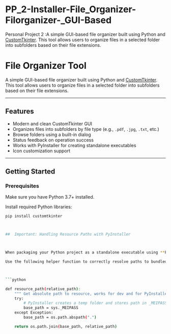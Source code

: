 # PP_2-Installer-File_Organizer-Filorganizer-_GUI-Based
Personal Project 2 :A simple GUI-based file organizer built using Python and [CustomTkinter](https://github.com/TomSchimansky/CustomTkinter). This tool allows users to organize files in a selected folder into subfolders based on their file extensions.
#  File Organizer Tool

A simple GUI-based file organizer built using Python and [CustomTkinter](https://github.com/TomSchimansky/CustomTkinter). This tool allows users to organize files in a selected folder into subfolders based on their file extensions.

---

##  Features

- Modern and clean CustomTkinter GUI
- Organizes files into subfolders by file type (e.g., `.pdf`, `.jpg`, `.txt`, etc.)
- Browse folders using a built-in dialog
- Status feedback on operation success
- Works with PyInstaller for creating standalone executables
- Icon customization support

---

##  Getting Started

### Prerequisites

Make sure you have Python 3.7+ installed.

Install required Python libraries:
```bash
pip install customtkinter



##  Important: Handling Resource Paths with PyInstaller



When packaging your Python project as a standalone executable using **PyInstaller**, file paths to bundled data (e.g., images, icons, config files) may not behave as expected. This is because PyInstaller extracts files to a **temporary directory** at runtime.

Use the following helper function to correctly resolve paths to bundled resources:



```python

def resource_path(relative_path):
    """ Get absolute path to resource, works for dev and for PyInstaller """
    try:
        # PyInstaller creates a temp folder and stores path in _MEIPASS
        base_path = sys._MEIPASS
    except Exception:
        base_path = os.path.abspath(".")

    return os.path.join(base_path, relative_path)

